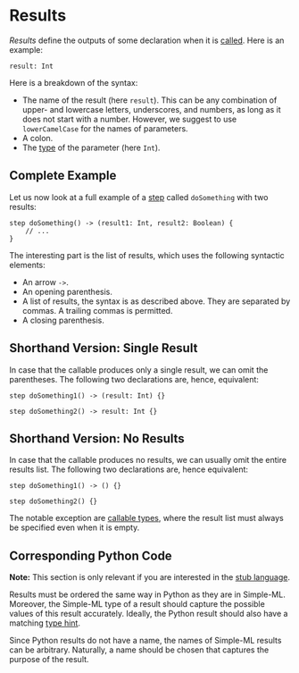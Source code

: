 # Results

_Results_ define the outputs of some declaration when it is [called][calls]. Here is an example:

```
result: Int
```

Here is a breakdown of the syntax:
* The name of the result (here `result`). This can be any combination of upper- and lowercase letters, underscores, and numbers, as long as it does not start with a number. However, we suggest to use `lowerCamelCase` for the names of parameters.
* A colon.
* The [type][types] of the parameter (here `Int`).

## Complete Example

Let us now look at a full example of a [step][steps] called `doSomething` with two results:

```
step doSomething() -> (result1: Int, result2: Boolean) {
    // ...
}
```

The interesting part is the list of results, which uses the following syntactic elements:
* An arrow `->`.
* An opening parenthesis.
* A list of results, the syntax is as described above. They are separated by commas. A trailing commas is permitted.
* A closing parenthesis.

## Shorthand Version: Single Result

In case that the callable produces only a single result, we can omit the parentheses. The following two declarations are, hence, equivalent:

```
step doSomething1() -> (result: Int) {}
```

```
step doSomething2() -> result: Int {}
```

## Shorthand Version: No Results

In case that the callable produces no results, we can usually omit the entire results list. The following two declarations are, hence equivalent:

```
step doSomething1() -> () {}
```

```
step doSomething2() {}
```

The notable exception are [callable types][callable-types], where the result list must always be specified even when it is empty.

## Corresponding Python Code

**Note:** This section is only relevant if you are interested in the [stub language][stub-language].

Results must be ordered the same way in Python as they are in Simple-ML. Moreover, the Simple-ML type of a result should capture the possible values of this result accurately. Ideally, the Python result should also have a matching [type hint][types-python]. 

Since Python results do not have a name, the names of Simple-ML results can be arbitrary. Naturally, a name should be chosen that captures the purpose of the result.


[stub-language]: ../stub-language/README.md
[types]: ./types.md
[types-python]: ./types.md#corresponding-python-code
[callable-types]: ./types.md#callable-type
[steps]: ../workflow-language/steps.md
[calls]: ../workflow-language/expressions.md#calls
